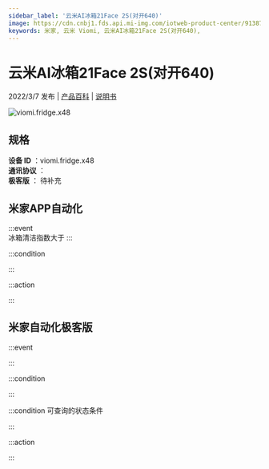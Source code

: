 ```yaml
---
sidebar_label: '云米AI冰箱21Face 2S(对开640)'
image: https://cdn.cnbj1.fds.api.mi-img.com/iotweb-product-center/91387e80b538d508b1af7697cdb414f8_1644561161041.png?GalaxyAccessKeyId=AKVGLQWBOVIRQ3XLEW&Expires=9223372036854775807&Signature=vQBE8ANCLccD+krkS+oPAgNFMLQ=
keywords: 米家, 云米 Viomi, 云米AI冰箱21Face 2S(对开640), 
---
```

# 云米AI冰箱21Face 2S(对开640)

2022/3/7 发布 | [产品百科](https://home.mi.com/webapp/content/baike/product/index.html?model=viomi.fridge.x48/) | [说明书](https://home.mi.com/views/introduction.html?model=viomi.fridge.x48&region=cn)

![viomi.fridge.x48](https://cdn.cnbj1.fds.api.mi-img.com/iotweb-product-center/91387e80b538d508b1af7697cdb414f8_1644561161041.png?GalaxyAccessKeyId=AKVGLQWBOVIRQ3XLEW&Expires=9223372036854775807&Signature=vQBE8ANCLccD+krkS+oPAgNFMLQ=)

## 规格  
> 
**设备 ID** ：viomi.fridge.x48  
**通讯协议** ：  
**极客版**  ： 待补充 


## 米家APP自动化  

:::event  
冰箱清洁指数大于
:::

:::condition  

:::

:::action   

:::

## 米家自动化极客版  

:::event  

:::

:::condition  

:::

:::condition 可查询的状态条件  

:::

:::action  

:::

        
